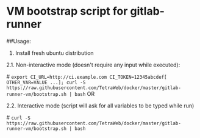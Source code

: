 # VM bootstrap script for gitlab-runner

##Usage:

1. Install fresh ubuntu distribution

2.1. Non-interactive mode (doesn't require any input while executed):

\# `export CI_URL=http://ci.example.com CI_TOKEN=12345abcdef[ OTHER_VAR=VALUE ...]; curl -S https://raw.githubusercontent.com/TetraWeb/docker/master/gitlab-runner-vm/bootstrap.sh | bash`
OR

2.2. Interactive mode (script will ask for all variables to be typed while run)

\# `curl -S https://raw.githubusercontent.com/TetraWeb/docker/master/gitlab-runner-vm/bootstrap.sh | bash`
